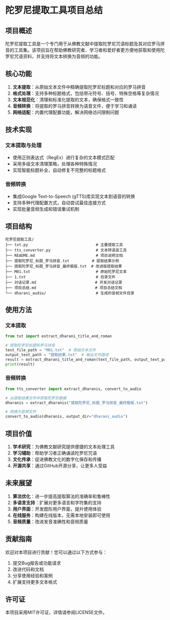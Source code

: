 # 陀罗尼提取工具项目总结

## 项目概述

陀罗尼提取工具是一个专门用于从佛教文献中提取陀罗尼咒语标题及其对应罗马拼音的工具集。该项目旨在帮助佛教研究者、学习者和爱好者更方便地获取和使用陀罗尼咒语资料，并支持将文本转换为音频的功能。

## 核心功能

1. **文本提取**：从原始文本文件中精确提取陀罗尼标题和对应的罗马拼音
2. **格式处理**：支持多种标题格式，包括带卍符号、括号、特殊空格等复杂情况
3. **文本规范化**：清理和标准化提取的文本，确保格式一致性
4. **音频转换**：将提取的罗马拼音转换为语音文件，便于学习和诵读
5. **网络适配**：内置代理配置功能，解决网络访问限制问题

## 技术实现

### 文本提取与处理

- 使用正则表达式（RegEx）进行复杂的文本模式匹配
- 采用多级文本清理策略，处理各种特殊情况
- 实现智能标题补全，自动修复不完整的标题格式

### 音频转换

- 集成Google Text-to-Speech (gTTS)库实现文本到语音的转换
- 支持多种代理配置方式，自动尝试最佳连接方式
- 实现批量音频生成和错误重试机制

## 项目结构

```
陀罗尼提取工具/
├── txt.py                              # 主要提取工具
├── tts_converter.py                    # 文本转语音工具
├── README.md                           # 项目说明文档
├── 提取陀罗尼_标题_罗马拼音.txt          # 提取结果示例
├── 提取陀罗尼_标题_罗马拼音_最终极版.txt  # 改进版提取结果
├── M01.txt                             # 原始陀罗尼文本
├── 1.txt                               # 目录文件
├── 对话记录.md                          # 开发对话记录
├── 项目总结.md                          # 项目总结文档
└── dharani_audio/                      # 生成的音频文件目录
```

## 使用方法

### 文本提取

```python
from txt import extract_dharani_title_and_roman

# 提取陀罗尼标题和罗马拼音
text_file_path = "M01.txt"  # 原始文本文件
output_text_path = "提取结果.txt"  # 输出文件路径
result = extract_dharani_title_and_roman(text_file_path, output_text_path)
print(result)
```

### 音频转换

```python
from tts_converter import extract_dharanis, convert_to_audio

# 从提取结果文件中获取陀罗尼数据
dharanis = extract_dharanis("提取陀罗尼_标题_罗马拼音_最终极版.txt")

# 转换为音频文件
convert_to_audio(dharanis, output_dir="dharani_audio")
```

## 项目价值

1. **学术研究**：为佛教文献研究提供便捷的文本处理工具
2. **学习辅助**：帮助学习者正确诵读陀罗尼咒语
3. **文化传承**：促进佛教文化的数字化保存和传播
4. **开源共享**：通过GitHub开源分享，让更多人受益

## 未来展望

1. **算法优化**：进一步提高提取算法的准确率和鲁棒性
2. **多语言支持**：扩展对更多语言和字符集的支持
3. **用户界面**：开发图形用户界面，提升使用体验
4. **在线服务**：构建在线版本，无需本地安装即可使用
5. **音频质量**：改进发音准确性和音频质量

## 贡献指南

欢迎对本项目进行贡献！您可以通过以下方式参与：

1. 提交Bug报告或功能请求
2. 改进代码和文档
3. 分享使用经验和案例
4. 扩展支持更多文本格式

## 许可证

本项目采用MIT许可证，详情请参阅LICENSE文件。